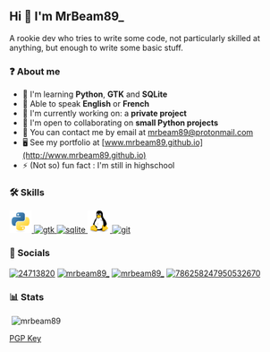 <!-- Title -->
<h2>Hi 👋 I'm MrBeam89_</h2>

<!-- Description -->
<p>A rookie dev who tries to write some code, not particularly skilled at anything, but enough to write some basic stuff.</p>

<!-- About me -->
<h3 align="left">❓ About me</h3>

* 🧠 I'm learning **Python**, **GTK** and **SQLite**
* 💬 Able to speak **English** or **French**
* 🚀 I'm currently working on: a **private project**
* 🤝 I'm open to collaborating on **small Python projects**
* 📧 You can contact me by email at [mrbeam89@protonmail.com](mailto:mrbeam89@protonmail.com)
* 🖥️ See my portfolio at [www.mrbeam89.github.io](http://www.mrbeam89.github.io)
* ⚡ (Not so) fun fact : I'm still in highschool

<!-- Skills -->
<h3 align="left">🛠️ Skills</h3>
<p align="left">
  <a href="https://www.python.org" target="_blank" rel="noreferrer"> <img src="https://raw.githubusercontent.com/devicons/devicon/master/icons/python/python-original.svg" alt="python" width="40" height="40"/> </a>
  <a href="https://www.gtk.org/" target="_blank" rel="noreferrer"> <img src="https://upload.wikimedia.org/wikipedia/commons/7/71/GTK_logo.svg" alt="gtk" width="40" height="40"/> </a>
  <a href="https://www.sqlite.org/" target="_blank" rel="noreferrer"> <img src="https://www.vectorlogo.zone/logos/sqlite/sqlite-icon.svg" alt="sqlite" width="40" height="40"/> </a>
  <a href="https://www.linux.org/" target="_blank" rel="noreferrer"> <img src="https://raw.githubusercontent.com/devicons/devicon/master/icons/linux/linux-original.svg" alt="linux" width="40" height="40"/> </a>
  <a href="https://git-scm.com/" target="_blank" rel="noreferrer"> <img src="https://www.vectorlogo.zone/logos/git-scm/git-scm-icon.svg" alt="git" width="40" height="40"/> </a> 
</p>

<!-- Socials -->
<h3 align="left">👥 Socials</h3>
<p align="left">
<a href="https://stackoverflow.com/users/24713820" target="blank"><img align="center" src="https://raw.githubusercontent.com/rahuldkjain/github-profile-readme-generator/master/src/images/icons/Social/stack-overflow.svg" alt="24713820" height="30" width="40" /></a>
<a href="https://www.youtube.com/@mrbeam89_" target="blank"><img align="center" src="https://raw.githubusercontent.com/rahuldkjain/github-profile-readme-generator/master/src/images/icons/Social/youtube.svg" alt="mrbeam89_" height="30" width="40" /></a>
<a href="https://www.leetcode.com/mrbeam89_" target="blank"><img align="center" src="https://raw.githubusercontent.com/rahuldkjain/github-profile-readme-generator/master/src/images/icons/Social/leet-code.svg" alt="mrbeam89_" height="30" width="40" /></a>
<a href="https://discord.com/users/786258247950532670" target="blank"><img align="center" src="https://raw.githubusercontent.com/rahuldkjain/github-profile-readme-generator/master/src/images/icons/Social/discord.svg" alt="786258247950532670" height="30" width="40" /></a>
</p>

<!-- Stats -->
<h3 align="left">📊 Stats</h3>
<p>&nbsp;<img align="center" src="https://github-readme-stats.vercel.app/api?username=mrbeam89&show_icons=true&theme=dark&locale=en" alt="mrbeam89" /></p>

[PGP Key](https://github.com/mrbeam89.gpg)
